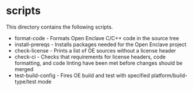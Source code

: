 scripts
=======

This directory contains the following scripts.

- format-code - Formats Open Enclave C/C++ code in the source tree
- install-prereqs - Installs packages needed for the Open Enclave project
- check-license - Prints a list of OE sources without a license header
- check-ci - Checks that requirements for license headers, code formatting, and
  code linting have been met before changes should be merged
- test-build-config - Fires OE build and test with specified platform/build-type/test mode
	       
